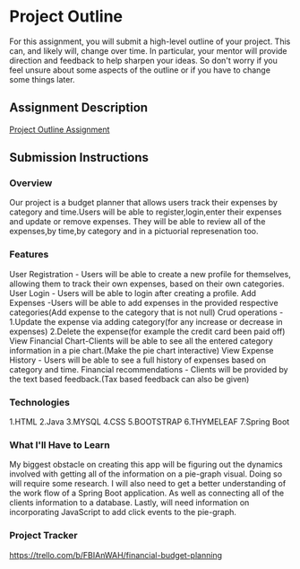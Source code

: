 # Project Outline
For this assignment, you will submit a high-level outline of your project. This can, and likely will, change over time. In particular, your mentor will provide direction and feedback to help sharpen your ideas. So don't worry if you feel unsure about some aspects of the outline or if you have to change some things later.

## Assignment Description
[Project Outline Assignment](https://education.launchcode.org/liftoff/modules/assignments/project-outline)

## Submission Instructions

### Overview
Our project is a budget planner that allows users track their expenses by category and time.Users will be able to register,login,enter their expenses and update or remove expenses. They will be able to review all of the expenses,by time,by category and in a pictuorial represenation too.
### Features
User Registration - Users will be able to create a new profile for themselves, allowing them to track their own expenses, based on their own categories.
User Login - Users will be able to login after creating a profile. 
Add Expenses -Users will be able to add expenses in the provided respective categories(Add expense to the category that is not null)
Crud operations - 1.Update the expense via adding category(for any increase or decrease in expenses)
                  2.Delete the expense(for example the credit card been paid off)
View Financial Chart-Clients will be able to see all the entered category information in a pie chart.(Make the pie chart interactive)
View Expense History - Users will be able to see a full history of expenses based on category and time.
Financial recommendations - Clients will be provided by the text based feedback.(Tax based feedback can also be given)
### Technologies
1.HTML
2.Java
3.MYSQL
4.CSS
5.BOOTSTRAP
6.THYMELEAF
7.Spring Boot
### What I'll Have to Learn
   My biggest obstacle on creating this app will be figuring out the dynamics involved with getting all of the 
information on a pie-graph visual. Doing so will require some research.
   I will also need to get a better understanding of the work flow of a Spring Boot application. As well
as connecting all of the clients information to a database. 
   Lastly, will need information on incorporating JavaScript to add click events to the pie-graph.
### Project Tracker
https://trello.com/b/FBIAnWAH/financial-budget-planning
